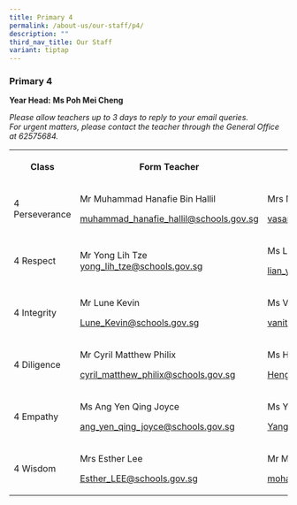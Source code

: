 ```yaml
---
title: Primary 4
permalink: /about-us/our-staff/p4/
description: ""
third_nav_title: Our Staff
variant: tiptap
---
```

<h3><strong>Primary 4</strong></h3>
<p><strong>Year Head:</strong>&nbsp;<strong>Ms Poh Mei Cheng</strong>
</p>
<p><em>Please allow teachers up to 3 days to reply to your email queries.</em>&nbsp;
<br><em>For urgent matters, please contact the teacher through the General Office at 62575684.</em>
</p>
<table style="minWidth: 100px">
<colgroup>
<col>
<col>
<col>
<col>
</colgroup>
<tbody>
<tr>
<th rowspan="1" colspan="1">
<p>Class</p>
</th>
<th rowspan="1" colspan="1">
<p>Form Teacher</p>
</th>
<th rowspan="1" colspan="1">
<p>Form Teacher</p>
</th>
<th rowspan="1" colspan="1">
<p>Co-Form Teacher</p>
</th>
</tr>
<tr>
<td rowspan="1" colspan="1">
<p>4 Perseverance</p>
</td>
<td rowspan="1" colspan="1">
<p>Mr Muhammad Hanafie Bin Hallil</p>
<p><a href="mailto:muhammad_hanafie_hallil@schools.gov.sg" rel="noopener noreferrer nofollow" target="_blank">muhammad_hanafie_hallil@schools.gov.sg</a>
</p>
<p></p>
</td>
<td rowspan="1" colspan="1">
<p>Mrs Nanda</p>
<p><a href="mailto:vasanthi_tanabalan@schools.gov.sg" rel="noopener noreferrer nofollow" target="_blank">vasanthi_tanabalan@schools.gov.sg</a>
</p>
<p></p>
</td>
<td rowspan="1" colspan="1">
<p></p>
</td>
</tr>
<tr>
<td rowspan="1" colspan="1">
<p>4 Respect</p>
</td>
<td rowspan="1" colspan="1">
<p>Mr Yong Lih Tze
<br><a href="mailto:yong_lih_tze@schools.gov.sg" rel="noopener noreferrer nofollow" target="_blank">yong_lih_tze@schools.gov.sg</a>
</p>
<p></p>
</td>
<td rowspan="1" colspan="1">
<p>Ms Lian Yiling</p>
<p><a href="mailto:lian_yi_ling@schools.gov" rel="noopener noreferrer nofollow" target="_blank">lian_yi_ling@schools.gov.sg</a>
</p>
</td>
<td rowspan="1" colspan="1">
<p>Mdm Nur Hidayah Binte Abdul Rahman</p>
<p><a href="mailto:nur_hidayah_abdul_rahman@schools.gov.sg" rel="noopener noreferrer nofollow" target="_blank">nur_hidayah_abdul_rahman@schools.gov.sg</a>
</p>
<p></p>
</td>
</tr>
<tr>
<td rowspan="1" colspan="1">
<p>4 Integrity</p>
</td>
<td rowspan="1" colspan="1">
<p>Mr Lune Kevin</p>
<p><a href="mailto:Lune_Kevin@schools.gov.sg" rel="noopener noreferrer nofollow" target="_blank">Lune_Kevin@schools.gov.sg</a>
</p>
<p></p>
</td>
<td rowspan="1" colspan="1">
<p>Ms Vanitha d/o Paneerselvam</p>
<p><a href="mailto:vanitha_paneerselvam@schools.gov.sg" rel="noopener noreferrer nofollow" target="_blank">vanitha_paneerselvam@schools.gov.sg</a>
</p>
<p></p>
</td>
<td rowspan="1" colspan="1">
<p>Ms Imelda As'ari</p>
<p><a href="mailto:imelda_asari@schools.gov.sg" rel="noopener noreferrer nofollow" target="_blank">imelda_asari@schools.gov.sg</a>
</p>
</td>
</tr>
<tr>
<td rowspan="1" colspan="1">
<p>4 Diligence</p>
</td>
<td rowspan="1" colspan="1">
<p>Mr Cyril Matthew Philix</p>
<p><a href="mailto:cyril_matthew_philix@schools.gov.sg" rel="noopener noreferrer nofollow" target="_blank">cyril_matthew_philix@schools.gov.sg</a>
</p>
<p></p>
</td>
<td rowspan="1" colspan="1">
<p>Ms Heng Cheng Ngee Valerie</p>
<p><a href="mailto:Heng_Cheng_Ngee_Valerie@schools.gov.sg" rel="noopener noreferrer nofollow" target="_blank">Heng_Cheng_Ngee_Valerie@schools.gov.sg</a>
</p>
<p></p>
</td>
<td rowspan="1" colspan="1">
<p></p>
</td>
</tr>
<tr>
<td rowspan="1" colspan="1">
<p>4 Empathy</p>
</td>
<td rowspan="1" colspan="1">
<p>Ms Ang Yen Qing Joyce</p>
<p><a href="mailto:ang_yen_qing_joyce@schools.gov.sg" rel="noopener noreferrer nofollow" target="_blank">ang_yen_qing_joyce@schools.gov.sg</a>
</p>
<p></p>
</td>
<td rowspan="1" colspan="1">
<p>Ms Yang Ge</p>
<p><a href="mailto:Yang_Ge@schools.gov.sg" rel="noopener noreferrer nofollow" target="_blank">Yang_Ge@schools.gov.sg</a>
</p>
<p></p>
</td>
<td rowspan="1" colspan="1">
<p></p>
</td>
</tr>
<tr>
<td rowspan="1" colspan="1">
<p>4 Wisdom</p>
</td>
<td rowspan="1" colspan="1">
<p>Mrs Esther Lee</p>
<p><a href="mailto:Esther_LEE@schools.gov.sg" rel="noopener noreferrer nofollow" target="_blank">Esther_LEE@schools.gov.sg</a>
</p>
<p></p>
</td>
<td rowspan="1" colspan="1">
<p>Mr Mohamad Ikhwan Mohamad Haro</p>
<p></p>
<p><a href="mailto:mohamad_ikhwan_mohamad_haron@schools.gov.sg" rel="noopener noreferrer nofollow" target="_blank">mohamad_ikhwan_mohamad_haron@schools.gov.sg</a>
</p>
</td>
<td rowspan="1" colspan="1">
<p></p>
</td>
</tr>
</tbody>
</table>
<p></p>